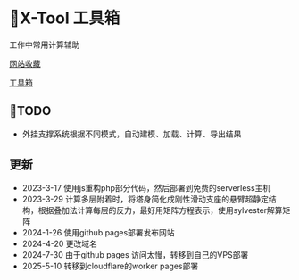 # :rocket:X-Tool 工具箱
工作中常用计算辅助

[网站收藏](https://tools.xuming.science/home.html)

[工具箱](https://tools.xuming.science/)

## :pushpin:TODO
* 外挂支撑系统根据不同模式，自动建模、加载、计算、导出结果

## 更新
* 2023-3-17 使用js重构php部分代码，然后部署到免费的serverless主机
* 2023-3-29 计算多层附着时，将塔身简化成刚性滑动支座的悬臂超静定结构，根据叠加法计算每层的反力，最好用矩阵方程表示，使用sylvester解算矩阵
* 2024-1-26 使用github pages部署发布网站
* 2024-4-20 更改域名
* 2024-7-30 由于github pages 访问太慢，转移到自己的VPS部署
* 2025-5-10 转移到cloudflare的worker pages部署